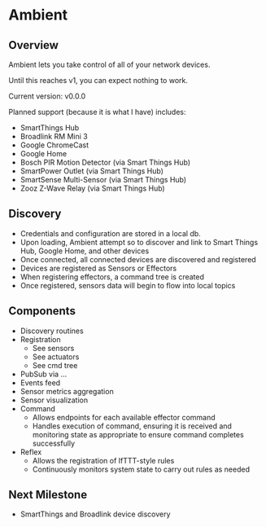 # Ambient

## Overview

Ambient lets you take control of all of your network devices.

Until this reaches v1, you can expect nothing to work.

Current version: v0.0.0

Planned support (because it is what I have) includes:

- SmartThings Hub
- Broadlink RM Mini 3
- Google ChromeCast
- Google Home
- Bosch PIR Motion Detector (via Smart Things Hub)
- SmartPower Outlet (via Smart Things Hub)
- SmartSense Multi-Sensor (via Smart Things Hub)
- Zooz Z-Wave Relay (via Smart Things Hub)

## Discovery

- Credentials and configuration are stored in a local db.
- Upon loading, Ambient attempt so to discover and link to Smart Things Hub, Google Home, and other devices
- Once connected, all connected devices are discovered and registered
- Devices are registered as Sensors or Effectors
- When registering effectors, a command tree is created
- Once registered, sensors data will begin to flow into local topics

## Components

- Discovery routines
- Registration
  - See sensors
  - See actuators
  - See cmd tree
- PubSub via ...
- Events feed
- Sensor metrics aggregation
- Sensor visualization
- Command
  - Allows endpoints for each available effector command
  - Handles execution of command, ensuring it is received and monitoring state as appropriate to ensure command completes successfully
- Reflex
  - Allows the registration of IfTTT-style rules
  - Continuously monitors system state to carry out rules as needed

## Next Milestone

- SmartThings and Broadlink device discovery

